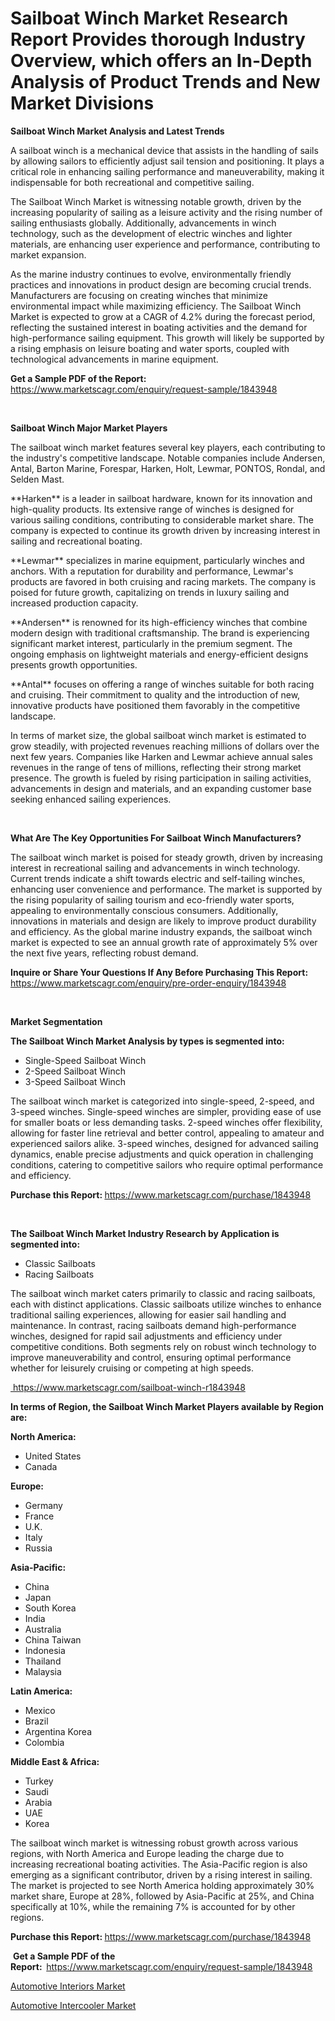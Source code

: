 <p><h1>Sailboat Winch Market Research Report Provides thorough Industry Overview, which offers an In-Depth Analysis of Product Trends and New Market Divisions</h1></p><p><strong>Sailboat Winch Market Analysis and Latest Trends</strong></p>
<p><p>A sailboat winch is a mechanical device that assists in the handling of sails by allowing sailors to efficiently adjust sail tension and positioning. It plays a critical role in enhancing sailing performance and maneuverability, making it indispensable for both recreational and competitive sailing.</p><p>The Sailboat Winch Market is witnessing notable growth, driven by the increasing popularity of sailing as a leisure activity and the rising number of sailing enthusiasts globally. Additionally, advancements in winch technology, such as the development of electric winches and lighter materials, are enhancing user experience and performance, contributing to market expansion.</p><p>As the marine industry continues to evolve, environmentally friendly practices and innovations in product design are becoming crucial trends. Manufacturers are focusing on creating winches that minimize environmental impact while maximizing efficiency. The Sailboat Winch Market is expected to grow at a CAGR of 4.2% during the forecast period, reflecting the sustained interest in boating activities and the demand for high-performance sailing equipment. This growth will likely be supported by a rising emphasis on leisure boating and water sports, coupled with technological advancements in marine equipment.</p></p>
<p><strong>Get a Sample PDF of the Report:&nbsp;</strong> <a href="https://www.marketscagr.com/enquiry/request-sample/1843948?utm_campaign=2106&utm_medium=2&utm_source=Github&utm_content=ia&utm_term=30032025&utm_id=sailboat-winch">https://www.marketscagr.com/enquiry/request-sample/1843948</a></p>
<p>&nbsp;</p>
<p><strong>Sailboat Winch Major Market Players</strong></p>
<p><p>The sailboat winch market features several key players, each contributing to the industry's competitive landscape. Notable companies include Andersen, Antal, Barton Marine, Forespar, Harken, Holt, Lewmar, PONTOS, Rondal, and Selden Mast.</p><p>**Harken** is a leader in sailboat hardware, known for its innovation and high-quality products. Its extensive range of winches is designed for various sailing conditions, contributing to considerable market share. The company is expected to continue its growth driven by increasing interest in sailing and recreational boating.</p><p>**Lewmar** specializes in marine equipment, particularly winches and anchors. With a reputation for durability and performance, Lewmar's products are favored in both cruising and racing markets. The company is poised for future growth, capitalizing on trends in luxury sailing and increased production capacity.</p><p>**Andersen** is renowned for its high-efficiency winches that combine modern design with traditional craftsmanship. The brand is experiencing significant market interest, particularly in the premium segment. The ongoing emphasis on lightweight materials and energy-efficient designs presents growth opportunities.</p><p>**Antal** focuses on offering a range of winches suitable for both racing and cruising. Their commitment to quality and the introduction of new, innovative products have positioned them favorably in the competitive landscape.</p><p>In terms of market size, the global sailboat winch market is estimated to grow steadily, with projected revenues reaching millions of dollars over the next few years. Companies like Harken and Lewmar achieve annual sales revenues in the range of tens of millions, reflecting their strong market presence. The growth is fueled by rising participation in sailing activities, advancements in design and materials, and an expanding customer base seeking enhanced sailing experiences.</p></p>
<p>&nbsp;</p>
<p><strong>What Are The Key Opportunities For Sailboat Winch Manufacturers?</strong></p>
<p><p>The sailboat winch market is poised for steady growth, driven by increasing interest in recreational sailing and advancements in winch technology. Current trends indicate a shift towards electric and self-tailing winches, enhancing user convenience and performance. The market is supported by the rising popularity of sailing tourism and eco-friendly water sports, appealing to environmentally conscious consumers. Additionally, innovations in materials and design are likely to improve product durability and efficiency. As the global marine industry expands, the sailboat winch market is expected to see an annual growth rate of approximately 5% over the next five years, reflecting robust demand.</p></p>
<p><strong>Inquire or Share Your Questions If Any Before Purchasing This Report:</strong> <a href="https://www.marketscagr.com/enquiry/pre-order-enquiry/1843948?utm_campaign=2106&utm_medium=2&utm_source=Github&utm_content=ia&utm_term=30032025&utm_id=sailboat-winch">https://www.marketscagr.com/enquiry/pre-order-enquiry/1843948</a></p>
<p>&nbsp;</p>
<p><strong>Market Segmentation</strong></p>
<p><strong>The Sailboat Winch Market Analysis by types is segmented into:</strong></p>
<p><ul><li>Single-Speed Sailboat Winch</li><li>2-Speed Sailboat Winch</li><li>3-Speed Sailboat Winch</li></ul></p>
<p><p>The sailboat winch market is categorized into single-speed, 2-speed, and 3-speed winches. Single-speed winches are simpler, providing ease of use for smaller boats or less demanding tasks. 2-speed winches offer flexibility, allowing for faster line retrieval and better control, appealing to amateur and experienced sailors alike. 3-speed winches, designed for advanced sailing dynamics, enable precise adjustments and quick operation in challenging conditions, catering to competitive sailors who require optimal performance and efficiency.</p></p>
<p><strong>Purchase this Report:&nbsp;</strong><a href="https://www.marketscagr.com/purchase/1843948?utm_campaign=2106&utm_medium=2&utm_source=Github&utm_content=ia&utm_term=30032025&utm_id=sailboat-winch">https://www.marketscagr.com/purchase/1843948</a></p>
<p>&nbsp;</p>
<p><strong>The Sailboat Winch Market Industry Research by Application is segmented into:</strong></p>
<p><ul><li>Classic Sailboats</li><li>Racing Sailboats</li></ul></p>
<p><p>The sailboat winch market caters primarily to classic and racing sailboats, each with distinct applications. Classic sailboats utilize winches to enhance traditional sailing experiences, allowing for easier sail handling and maintenance. In contrast, racing sailboats demand high-performance winches, designed for rapid sail adjustments and efficiency under competitive conditions. Both segments rely on robust winch technology to improve maneuverability and control, ensuring optimal performance whether for leisurely cruising or competing at high speeds.</p></p>
<p><a href="https://www.marketscagr.com/sailboat-winch-r1843948?utm_campaign=2106&utm_medium=2&utm_source=Github&utm_content=ia&utm_term=30032025&utm_id=sailboat-winch">&nbsp;https://www.marketscagr.com/sailboat-winch-r1843948</a></p>
<p><strong>In terms of Region, the Sailboat Winch Market Players available by Region are:</strong></p>
<p>
    <p> <strong> North America: </strong>
        <ul>
            <li>United States</li>
            <li>Canada</li>
        </ul>
        </p> 
    <p> <strong> Europe: </strong>
        <ul>
            <li>Germany</li>
            <li>France</li>
            <li>U.K.</li>
            <li>Italy</li>
            <li>Russia</li>
        </ul>
        </p> 
    <p> <strong> Asia-Pacific: </strong>
        <ul>
            <li>China</li>
            <li>Japan</li>
            <li>South Korea</li>
            <li>India</li>
            <li>Australia</li>
            <li>China Taiwan</li>
            <li>Indonesia</li>
            <li>Thailand</li>
            <li>Malaysia</li>
        </ul>
        </p> 
    <p> <strong> Latin America: </strong>
        <ul>
            <li>Mexico</li>
            <li>Brazil</li>
            <li>Argentina Korea</li>
            <li>Colombia</li>
        </ul>
        </p> 
    <p> <strong> Middle East & Africa: </strong>
        <ul>
            <li>Turkey</li>
            <li>Saudi</li>
            <li>Arabia</li>
            <li>UAE</li>
            <li>Korea</li>
        </ul>
    </p>
    </p>
<p><p>The sailboat winch market is witnessing robust growth across various regions, with North America and Europe leading the charge due to increasing recreational boating activities. The Asia-Pacific region is also emerging as a significant contributor, driven by a rising interest in sailing. The market is projected to see North America holding approximately 30% market share, Europe at 28%, followed by Asia-Pacific at 25%, and China specifically at 10%, while the remaining 7% is accounted for by other regions.</p></p>
<p><strong>Purchase this Report: </strong><a href="https://www.marketscagr.com/purchase/1843948?utm_campaign=2106&utm_medium=2&utm_source=Github&utm_content=ia&utm_term=30032025&utm_id=sailboat-winch">https://www.marketscagr.com/purchase/1843948</a></p>
<p>&nbsp;<strong>Get a Sample PDF of the Report:&nbsp;&nbsp;</strong><a href="https://www.marketscagr.com/enquiry/request-sample/1843948?utm_campaign=2106&utm_medium=2&utm_source=Github&utm_content=ia&utm_term=30032025&utm_id=sailboat-winch">https://www.marketscagr.com/enquiry/request-sample/1843948</a></p>
<p><strong></strong></p>
<p><p><a href="https://github.com/YashRP12/Market-Research-Report-List-7/blob/main/automotive-interiors-market.md?utm_campaign=2106&utm_medium=2&utm_source=Github&utm_content=ia&utm_term=30032025&utm_id=sailboat-winch">Automotive Interiors Market</a></p><p><a href="https://github.com/darouthiamnl/Market-Research-Report-List-1/blob/main/automotive-intercooler-market.md?utm_campaign=2106&utm_medium=2&utm_source=Github&utm_content=ia&utm_term=30032025&utm_id=sailboat-winch">Automotive Intercooler Market</a></p></p>